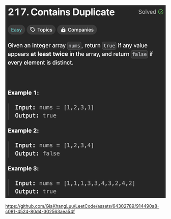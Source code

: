 <img width="565" alt="topic" src="./topic_contains_duplicate.png">

https://github.com/GiaKhangLuu/LeetCode/assets/64302789/914490a8-c081-4524-80d4-302563aea54f

